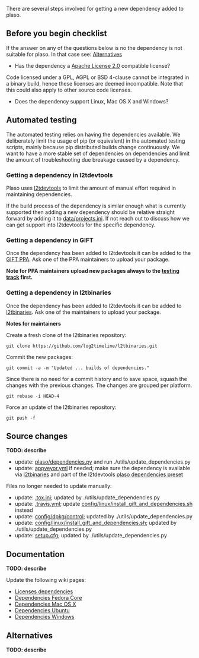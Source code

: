 There are several steps involved for getting a new dependency added to plaso.

## Before you begin checklist
If the answer on any of the questions below is no the dependency is not suitable for plaso. In that case see: [Alternatives](https://github.com/log2timeline/plaso/wiki/Adding-a-new-dependency#alternatives)

* Has the dependency a [Apache License 2.0](http://www.apache.org/licenses/LICENSE-2.0) compatible license?

Code licensed under a GPL, AGPL or BSD 4-clause cannot be integrated in a binary build, hence these licenses are deemed incompatible. Note that this could also apply to other source code licenses.

* Does the dependency support Linux, Mac OS X and Windows?

## Automated testing
The automated testing relies on having the dependencies available. We deliberately limit the usage of pip (or equivalent) in the automated testing scripts, mainly because pip distributed builds change continuously. We want to have a more stable set of dependencies on dependencies and limit the amount of troubleshooting due breakage caused by a dependency.

### Getting a dependency in l2tdevtools
Plaso uses [l2tdevtools](https://github.com/log2timeline/l2tdevtools) to limit the amount of manual effort required in maintaining dependencies.

If the build process of the dependency is similar enough what is currently supported then adding a new dependency should be relative straight forward by adding it to [data/projects.ini](https://github.com/log2timeline/l2tdevtools/blob/master/data/projects.ini). If not reach out to discuss how we can get support into l2tdevtools for the specific dependency.

### Getting a dependency in GIFT
Once the dependency has been added to l2tdevtools it can be added to the [GIFT PPA](https://launchpad.net/~gift). Ask one of the PPA maintainers to upload your package.

**Note for PPA maintainers upload new packages always to the [testing track](https://launchpad.net/~gift/+archive/ubuntu/testing) first.**

### Getting a dependency in l2tbinaries
Once the dependency has been added to l2tdevtools it can be added to [l2tbinaries](https://github.com/log2timeline/l2tbinaries). Ask one of the maintainers to upload your package.

**Notes for maintainers**

Create a fresh clone of the l2tbinaries repository:
```
git clone https://github.com/log2timeline/l2tbinaries.git
```
Commit the new packages:
```
git commit -a -m "Updated ... builds of dependencies."
```
Since there is no need for a commit history and to save space, squash the changes with the previous changes. The changes are grouped per platform.
```
git rebase -i HEAD~4
```
Force an update of the l2tbinaries repository:
```
git push -f
```

## Source changes
**TODO: describe**

* update: [plaso/dependencies.py](https://github.com/log2timeline/plaso/blob/master/plaso/dependencies.py) and run ./utils/update_dependencies.py
* update: [appveyor.yml](https://github.com/log2timeline/plaso/blob/master/appveyor.yml) if needed; make sure the dependency is available via [l2tbinaries](https://github.com/log2timeline/l2tbinaries) and part of the l2tdevtools [plaso dependencies preset](https://github.com/log2timeline/l2tdevtools/blob/master/data/presets.ini)

Files no longer needed to update manually:

* update: [.tox.ini](https://github.com/log2timeline/plaso/blob/master/.tox.ini); updated by ./utils/update_dependencies.py
* update: [.travis.yml](https://github.com/log2timeline/plaso/blob/master/.travis.yml); update [config/linux/install_gift_and_dependencies.sh](https://github.com/log2timeline/plaso/blob/master/config/linux/install_gift_and_dependencies.sh) instead
* update: [config/dpkg/control](https://github.com/log2timeline/plaso/blob/master/config/dpkg/control); updated by ./utils/update_dependencies.py
* update: [config/linux/install_gift_and_dependencies.sh](https://github.com/log2timeline/plaso/blob/master/config/linux/install_gift_and_dependencies.sh); updated by ./utils/update_dependencies.py
* update: [setup.cfg](https://github.com/log2timeline/plaso/blob/master/setup.cfg); updated by ./utils/update_dependencies.py

## Documentation
**TODO: describe**

Update the following wiki pages:

* [Licenses dependencies](https://github.com/log2timeline/plaso/wiki/Licenses-dependencies)
* [Dependencies Fedora Core](https://github.com/log2timeline/plaso/wiki/Dependencies-Fedora-Core)
* [Dependencies Mac OS X](https://github.com/log2timeline/plaso/wiki/Dependencies-Mac-OS-X)
* [Dependencies Ubuntu](https://github.com/log2timeline/plaso/wiki/Dependencies---Ubuntu)
* [Dependencies Windows](https://github.com/log2timeline/plaso/wiki/Dependencies-Windows)

## Alternatives
**TODO: describe**